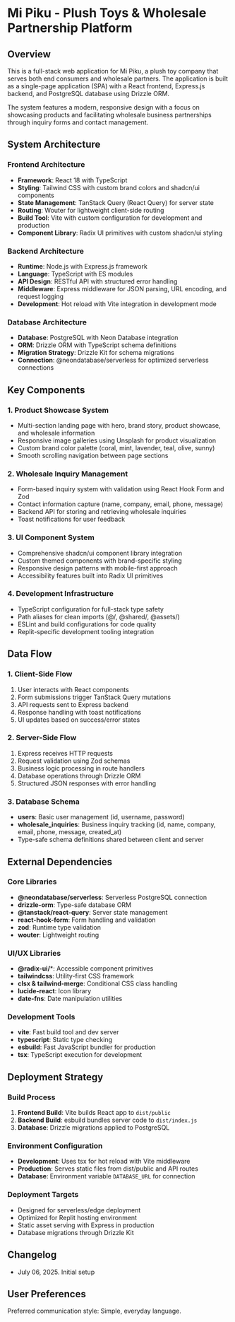 # Mi Piku - Plush Toys & Wholesale Partnership Platform

## Overview

This is a full-stack web application for Mi Piku, a plush toy company that serves both end consumers and wholesale partners. The application is built as a single-page application (SPA) with a React frontend, Express.js backend, and PostgreSQL database using Drizzle ORM.

The system features a modern, responsive design with a focus on showcasing products and facilitating wholesale business partnerships through inquiry forms and contact management.

## System Architecture

### Frontend Architecture
- **Framework**: React 18 with TypeScript
- **Styling**: Tailwind CSS with custom brand colors and shadcn/ui components
- **State Management**: TanStack Query (React Query) for server state
- **Routing**: Wouter for lightweight client-side routing
- **Build Tool**: Vite with custom configuration for development and production
- **Component Library**: Radix UI primitives with custom shadcn/ui styling

### Backend Architecture
- **Runtime**: Node.js with Express.js framework
- **Language**: TypeScript with ES modules
- **API Design**: RESTful API with structured error handling
- **Middleware**: Express middleware for JSON parsing, URL encoding, and request logging
- **Development**: Hot reload with Vite integration in development mode

### Database Architecture
- **Database**: PostgreSQL with Neon Database integration
- **ORM**: Drizzle ORM with TypeScript schema definitions
- **Migration Strategy**: Drizzle Kit for schema migrations
- **Connection**: @neondatabase/serverless for optimized serverless connections

## Key Components

### 1. Product Showcase System
- Multi-section landing page with hero, brand story, product showcase, and wholesale information
- Responsive image galleries using Unsplash for product visualization
- Custom brand color palette (coral, mint, lavender, teal, olive, sunny)
- Smooth scrolling navigation between page sections

### 2. Wholesale Inquiry Management
- Form-based inquiry system with validation using React Hook Form and Zod
- Contact information capture (name, company, email, phone, message)
- Backend API for storing and retrieving wholesale inquiries
- Toast notifications for user feedback

### 3. UI Component System
- Comprehensive shadcn/ui component library integration
- Custom themed components with brand-specific styling
- Responsive design patterns with mobile-first approach
- Accessibility features built into Radix UI primitives

### 4. Development Infrastructure
- TypeScript configuration for full-stack type safety
- Path aliases for clean imports (@/, @shared/, @assets/)
- ESLint and build configurations for code quality
- Replit-specific development tooling integration

## Data Flow

### 1. Client-Side Flow
1. User interacts with React components
2. Form submissions trigger TanStack Query mutations
3. API requests sent to Express backend
4. Response handling with toast notifications
5. UI updates based on success/error states

### 2. Server-Side Flow
1. Express receives HTTP requests
2. Request validation using Zod schemas
3. Business logic processing in route handlers
4. Database operations through Drizzle ORM
5. Structured JSON responses with error handling

### 3. Database Schema
- **users**: Basic user management (id, username, password)
- **wholesale_inquiries**: Business inquiry tracking (id, name, company, email, phone, message, created_at)
- Type-safe schema definitions shared between client and server

## External Dependencies

### Core Libraries
- **@neondatabase/serverless**: Serverless PostgreSQL connection
- **drizzle-orm**: Type-safe database ORM
- **@tanstack/react-query**: Server state management
- **react-hook-form**: Form handling and validation
- **zod**: Runtime type validation
- **wouter**: Lightweight routing

### UI/UX Libraries
- **@radix-ui/***: Accessible component primitives
- **tailwindcss**: Utility-first CSS framework
- **clsx & tailwind-merge**: Conditional CSS class handling
- **lucide-react**: Icon library
- **date-fns**: Date manipulation utilities

### Development Tools
- **vite**: Fast build tool and dev server
- **typescript**: Static type checking
- **esbuild**: Fast JavaScript bundler for production
- **tsx**: TypeScript execution for development

## Deployment Strategy

### Build Process
1. **Frontend Build**: Vite builds React app to `dist/public`
2. **Backend Build**: esbuild bundles server code to `dist/index.js`
3. **Database**: Drizzle migrations applied to PostgreSQL

### Environment Configuration
- **Development**: Uses tsx for hot reload with Vite middleware
- **Production**: Serves static files from dist/public and API routes
- **Database**: Environment variable `DATABASE_URL` for connection

### Deployment Targets
- Designed for serverless/edge deployment
- Optimized for Replit hosting environment
- Static asset serving with Express in production
- Database migrations through Drizzle Kit

## Changelog
- July 06, 2025. Initial setup

## User Preferences

Preferred communication style: Simple, everyday language.